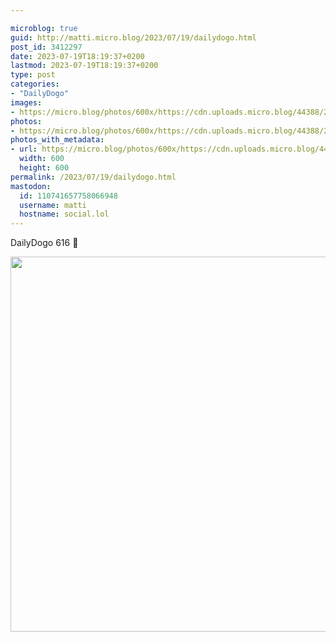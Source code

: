 ```yaml
---

microblog: true
guid: http://matti.micro.blog/2023/07/19/dailydogo.html
post_id: 3412297
date: 2023-07-19T18:19:37+0200
lastmod: 2023-07-19T18:19:37+0200
type: post
categories:
- "DailyDogo"
images:
- https://micro.blog/photos/600x/https://cdn.uploads.micro.blog/44388/2023/4931b6916f33457db83eeace6c7f9849.jpg
photos:
- https://micro.blog/photos/600x/https://cdn.uploads.micro.blog/44388/2023/4931b6916f33457db83eeace6c7f9849.jpg
photos_with_metadata:
- url: https://micro.blog/photos/600x/https://cdn.uploads.micro.blog/44388/2023/4931b6916f33457db83eeace6c7f9849.jpg
  width: 600
  height: 600
permalink: /2023/07/19/dailydogo.html
mastodon:
  id: 110741657758066948
  username: matti
  hostname: social.lol
---
```

DailyDogo 616 🐶

<img src="https://micro.blog/photos/600x/https://blog.martin-haehnel.de/uploads/2023/4931b6916f33457db83eeace6c7f9849.jpg" width="600" height="600" alt="" />
